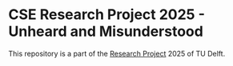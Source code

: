 # CSE Research Project 2025 - Unheard and Misunderstood
This repository is a part of the [Research Project](https://github.com/TU-Delft-CSE/Research-Project) 2025 of TU Delft.
